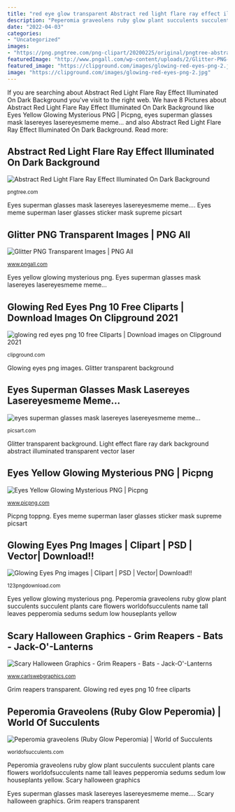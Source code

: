 ```yaml
---
title: "red eye glow transparent Abstract red light flare ray effect illuminated on dark background"
description: "Peperomia graveolens ruby glow plant succulents succulent plants care flowers worldofsucculents name tall leaves pepperomia sedums sedum low houseplants yellow"
date: "2022-04-03"
categories:
- "Uncategorized"
images:
- "https://png.pngtree.com/png-clipart/20200225/original/pngtree-abstract-red-light-flare-ray-effect-illuminated-on-dark-background-png-image_5265106.jpg"
featuredImage: "http://www.pngall.com/wp-content/uploads/2/Glitter-PNG-Free-Image.png"
featured_image: "https://clipground.com/images/glowing-red-eyes-png-2.jpg"
image: "https://clipground.com/images/glowing-red-eyes-png-2.jpg"
---
```


If you are searching about Abstract Red Light Flare Ray Effect Illuminated On Dark Background you've visit to the right web. We have 8 Pictures about Abstract Red Light Flare Ray Effect Illuminated On Dark Background like Eyes Yellow Glowing Mysterious PNG | Picpng, eyes superman glasses mask lasereyes lasereyesmeme meme... and also Abstract Red Light Flare Ray Effect Illuminated On Dark Background. Read more:

## Abstract Red Light Flare Ray Effect Illuminated On Dark Background

![Abstract Red Light Flare Ray Effect Illuminated On Dark Background](https://png.pngtree.com/png-clipart/20200225/original/pngtree-abstract-red-light-flare-ray-effect-illuminated-on-dark-background-png-image_5265106.jpg "Glitter transparent background")

<small>pngtree.com</small>

Eyes superman glasses mask lasereyes lasereyesmeme meme.... Eyes meme superman laser glasses sticker mask supreme picsart

## Glitter PNG Transparent Images | PNG All

![Glitter PNG Transparent Images | PNG All](http://www.pngall.com/wp-content/uploads/2/Glitter-PNG-Free-Image.png "Glowing eyes png images")

<small>www.pngall.com</small>

Eyes yellow glowing mysterious png. Eyes superman glasses mask lasereyes lasereyesmeme meme...

## Glowing Red Eyes Png 10 Free Cliparts | Download Images On Clipground 2021

![glowing red eyes png 10 free Cliparts | Download images on Clipground 2021](https://clipground.com/images/glowing-red-eyes-png-2.jpg "Scary halloween graphics")

<small>clipground.com</small>

Glowing eyes png images. Glitter transparent background

## Eyes Superman Glasses Mask Lasereyes Lasereyesmeme Meme...

![eyes superman glasses mask lasereyes lasereyesmeme meme...](http://cdn130.picsart.com/262813318018211.png "Eyes meme superman laser glasses sticker mask supreme picsart")

<small>picsart.com</small>

Glitter transparent background. Light effect flare ray dark background abstract illuminated transparent vector laser

## Eyes Yellow Glowing Mysterious PNG | Picpng

![Eyes Yellow Glowing Mysterious PNG | Picpng](https://cdn.picpng.com/eyes/eyes-yellow-glowing-mysterious-74453.png "Glitter transparent background")

<small>www.picpng.com</small>

Picpng toppng. Eyes meme superman laser glasses sticker mask supreme picsart

## Glowing Eyes Png Images | Clipart | PSD | Vector| Download!!

![Glowing Eyes Png images | Clipart | PSD | Vector| Download!!](https://123pngdownload.com/wp-content/uploads/2019/09/red-glowing-eyes-meme-png--300x135.png "Eyes yellow glowing mysterious png")

<small>123pngdownload.com</small>

Eyes yellow glowing mysterious png. Peperomia graveolens ruby glow plant succulents succulent plants care flowers worldofsucculents name tall leaves pepperomia sedums sedum low houseplants yellow

## Scary Halloween Graphics - Grim Reapers - Bats - Jack-O&#039;-Lanterns

![Scary Halloween Graphics - Grim Reapers - Bats - Jack-O&#039;-Lanterns](https://carlswebgraphics.com/halloween/grim-reaper-outline.png "Eyes yellow glowing mysterious png")

<small>www.carlswebgraphics.com</small>

Grim reapers transparent. Glowing red eyes png 10 free cliparts

## Peperomia Graveolens (Ruby Glow Peperomia) | World Of Succulents

![Peperomia graveolens (Ruby Glow Peperomia) | World of Succulents](https://worldofsucculents.com/wp-content/uploads/2016/03/Peperomia-graveolens-Ruby-Glow-Peperomia2-702x527.jpg "Eyes superman glasses mask lasereyes lasereyesmeme meme...")

<small>worldofsucculents.com</small>

Peperomia graveolens ruby glow plant succulents succulent plants care flowers worldofsucculents name tall leaves pepperomia sedums sedum low houseplants yellow. Scary halloween graphics

Eyes superman glasses mask lasereyes lasereyesmeme meme.... Scary halloween graphics. Grim reapers transparent
